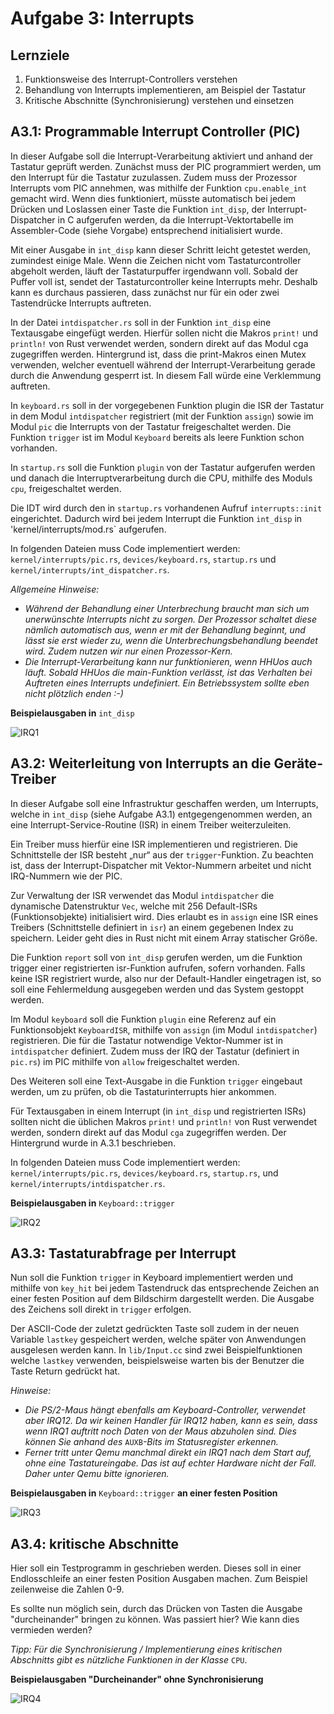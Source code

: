 # Aufgabe 3: Interrupts

## Lernziele

1. Funktionsweise des Interrupt-Controllers verstehen
2. Behandlung von Interrupts implementieren, am Beispiel der Tastatur
3. Kritische Abschnitte (Synchronisierung) verstehen und einsetzen
## A3.1: Programmable Interrupt Controller (PIC)
In dieser Aufgabe soll die Interrupt-Verarbeitung aktiviert und anhand der Tastatur geprüft werden. Zunächst muss der PIC programmiert werden, um den Interrupt für die Tastatur zuzulassen. Zudem muss der Prozessor Interrupts vom PIC annehmen, was mithilfe der Funktion `cpu.enable_int` gemacht wird. Wenn dies funktioniert, müsste automatisch bei jedem Drücken und Loslassen einer Taste die Funktion `int_disp`, der Interrupt-Dispatcher in C aufgerufen werden, da die Interrupt-Vektortabelle im Assembler-Code (siehe Vorgabe) entsprechend initialisiert wurde.
Mit einer Ausgabe in `int_disp` kann dieser Schritt leicht getestet werden, zumindest einige Male. Wenn die Zeichen nicht vom Tastaturcontroller abgeholt werden, läuft der Tastaturpuffer irgendwann voll. Sobald der Puffer voll ist, sendet der Tastaturcontroller keine Interrupts mehr. Deshalb kann es durchaus passieren, dass zunächst nur für ein oder zwei Tastendrücke Interrupts auftreten.

In der Datei `intdispatcher.rs` soll in der Funktion `int_disp` eine Textausgabe eingefügt werden. Hierfür sollen nicht die Makros `print!` und `println!` von Rust verwendet werden, sondern direkt auf das Modul cga zugegriffen werden. Hintergrund ist, dass die print-Makros einen Mutex verwenden, welcher eventuell während der Interrupt-Verarbeitung gerade durch die Anwendung gesperrt ist. In diesem Fall würde eine Verklemmung auftreten.
In `keyboard.rs` soll in der vorgegebenen Funktion plugin die ISR der Tastatur in dem Modul`intdispatcher` registriert (mit der Funktion `assign`) sowie im Modul `pic` die Interrupts von der Tastatur freigeschaltet werden. Die Funktion `trigger` ist im Modul `Keyboard` bereits als leere Funktion schon vorhanden.
In `startup.rs` soll die Funktion `plugin` von der Tastatur aufgerufen werden und danach die Interruptverarbeitung durch die CPU, mithilfe des Moduls `cpu`, freigeschaltet werden.Die IDT wird durch den in `startup.rs` vorhandenen Aufruf `interrupts::init` eingerichtet. Dadurch wird bei jedem Interrupt die Funktion `int_disp` in 'kernel/interrupts/mod.rs`  aufgerufen.In folgenden Dateien muss Code implementiert werden: `kernel/interrupts/pic.rs`,`devices/keyboard.rs`, `startup.rs` und `kernel/interrupts/int_dispatcher.rs`.

*Allgemeine Hinweise:*- *Während der Behandlung einer Unterbrechung braucht man sich um unerwünschte Interrupts nicht zu sorgen. Der Prozessor schaltet diese nämlich automatisch aus, wenn er mit der Behandlung beginnt, und lässt sie erst wieder zu, wenn die Unterbrechungsbehandlung beendet wird. Zudem nutzen wir nur einen Prozessor-Kern.*- *Die Interrupt-Verarbeitung kann nur funktionieren, wenn HHUos auch läuft. Sobald HHUos die main-Funktion verlässt, ist das Verhalten bei Auftreten eines Interrupts undefiniert. Ein Betriebssystem sollte eben nicht plötzlich enden :-)*


**Beispielausgaben in** `int_disp`

![IRQ1](https://github.com/hhu-bsinfo/hhuTOSr/blob/aufgabe-3/img/irq1.jpg)

## A3.2: Weiterleitung von Interrupts an die Geräte-Treiber
In dieser Aufgabe soll eine Infrastruktur geschaffen werden, um Interrupts, welche in `int_disp` (siehe Aufgabe A3.1) entgegengenommen werden, an eine Interrupt-Service-Routine (ISR) in einem Treiber weiterzuleiten.
Ein Treiber muss hierfür eine ISR implementieren und registrieren. Die Schnittstelle der ISR besteht „nur“ aus der `trigger`-Funktion. Zu beachten ist, dass der Interrupt-Dispatcher mit Vektor-Nummern arbeitet und nicht IRQ-Nummern wie der PIC.

Zur Verwaltung der ISR verwendet das Modul `intdispatcher` die dynamische Datenstruktur `Vec`,welche mit 256 Default-ISRs (Funktionsobjekte) initialisiert wird. Dies erlaubt es in `assign` eine ISR eines Treibers (Schnittstelle definiert in `isr`) an einem gegebenen Index zu speichern. Leider geht dies in Rust nicht mit einem Array statischer Größe. 

Die Funktion `report` soll von `int_disp` gerufen werden, um die Funktion trigger einer registrierten isr-Funktion aufrufen, sofern vorhanden. Falls keine ISR registriert wurde, also nur der Default-Handler eingetragen ist, so soll eine Fehlermeldung ausgegeben werden und das System gestoppt werden.
Im Modul `keyboard` soll die Funktion `plugin` eine Referenz auf ein Funktionsobjekt `KeyboardISR`, mithilfe von `assign` (im Modul `intdispatcher`) registrieren. Die für die Tastatur notwendige Vektor-Nummer ist in `intdispatcher` definiert. Zudem muss der IRQ der Tastatur (definiert in `pic.rs`) im PIC mithilfe von `allow` freigeschaltet werden.
Des Weiteren soll eine Text-Ausgabe in die Funktion `trigger` eingebaut werden, um zu prüfen, ob die Tastaturinterrupts hier ankommen.
Für Textausgaben in einem Interrupt (in `int_disp` und registrierten ISRs) sollten nicht die üblichen Makros `print!` und `println!` von Rust verwendet werden, sondern direkt auf das Modul `cga` zugegriffen werden. Der Hintergrund wurde in A.3.1 beschrieben.

In folgenden Dateien muss Code implementiert werden: `kernel/interrupts/pic.rs`,`devices/keyboard.rs`, `startup.rs`, und `kernel/interrupts/intdispatcher.rs`.

**Beispielausgaben in** `Keyboard::trigger`

![IRQ2](https://github.com/hhu-bsinfo/hhuTOSr/blob/aufgabe-3/img/irq2.jpg)


## A3.3: Tastaturabfrage per Interrupt
Nun soll die Funktion `trigger` in Keyboard implementiert werden und mithilfe von `key_hit` bei jedem Tastendruck das entsprechende Zeichen an einer festen Position auf dem Bildschirm dargestellt werden. Die Ausgabe des Zeichens soll direkt in `trigger` erfolgen.
Der ASCII-Code der zuletzt gedrückten Taste soll zudem in der neuen Variable `lastkey` gespeichert werden, welche später von Anwendungen ausgelesen werden kann. In `lib/Input.cc` sind zwei Beispielfunktionen welche `lastkey` verwenden, beispielsweise warten bis der Benutzer die Taste Return gedrückt hat.*Hinweise:*- *Die PS/2-Maus hängt ebenfalls am Keyboard-Controller, verwendet aber IRQ12. Da wir keinen Handler für IRQ12 haben, kann es sein, dass wenn IRQ1 auftritt noch Daten von der Maus abzuholen sind. Dies können Sie anhand des* `AUXB`*-Bits im Statusregister erkennen.*- *Ferner tritt unter Qemu manchmal direkt ein IRQ1 nach dem Start auf, ohne eine Tastatureingabe. Das ist auf echter Hardware nicht der Fall. Daher unter Qemu bitte ignorieren.*

**Beispielausgaben in** `Keyboard::trigger` **an einer festen Position**

![IRQ3](https://github.com/hhu-bsinfo/hhuTOSr/blob/aufgabe-3/img/irq3.jpg)


## A3.4: kritische Abschnitte
Hier soll ein Testprogramm in geschrieben werden. Dieses soll in einer Endlosschleife an einer festen Position Ausgaben machen. Zum Beispiel zeilenweise die Zahlen 0-9.
Es sollte nun möglich sein, durch das Drücken von Tasten die Ausgabe "durcheinander" bringen zu können. Was passiert hier? Wie kann dies vermieden werden?*Tipp: Für die Synchronisierung / Implementierung eines kritischen Abschnitts gibt es nützliche Funktionen in der Klasse* `CPU`.

**Beispielausgaben "Durcheinander" ohne Synchronisierung**

![IRQ4](https://github.com/hhu-bsinfo/hhuTOSr/blob/aufgabe-3/img/irq4.jpg)


